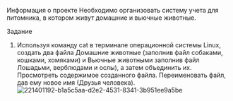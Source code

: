 Информация о проекте
Необходимо организовать систему учета для питомника, в котором живут домашние и вьючные животные.

Задание
1. Используя команду cat в терминале операционной системы Linux, создать два файла Домашние животные (заполнив файл
   собаками, кошками, хомяками) и Вьючные животными заполнив файл Лошадьми, верблюдами и ослы), а затем объединить их.
   Просмотреть содержимое созданного файла. Переименовать файл, дав ему новое имя (Друзья человека).
![221401192-b1a5c5aa-d2e2-4531-8341-3b951ee9a5be](https://github.com/Julia108108/Kennel_account_system/assets/120719294/037ee175-4eaf-4b12-b12f-9ed397e3d547)
